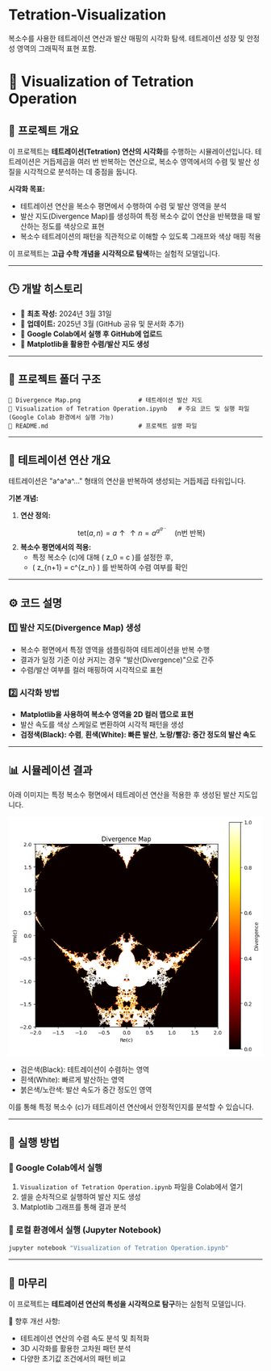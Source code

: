 <script type="text/javascript" async
  src="https://cdnjs.cloudflare.com/ajax/libs/mathjax/2.7.7/MathJax.js?config=TeX-MML-AM_CHTML">
</script>

# Tetration-Visualization
복소수를 사용한 테트레이션 연산과 발산 매핑의 시각화 탐색. 테트레이션 성장 및 안정성 영역의 그래픽적 표현 포함.

# 🔢 Visualization of Tetration Operation

## 📌 프로젝트 개요
이 프로젝트는 **테트레이션(Tetration) 연산의 시각화**를 수행하는 시뮬레이션입니다.
테트레이션은 거듭제곱을 여러 번 반복하는 연산으로, 복소수 영역에서의 수렴 및 발산 성질을 시각적으로 분석하는 데 중점을 둡니다.

**시각화 목표:**
- 테트레이션 연산을 복소수 평면에서 수행하여 수렴 및 발산 영역을 분석
- 발산 지도(Divergence Map)를 생성하여 특정 복소수 값이 연산을 반복했을 때 발산하는 정도를 색상으로 표현
- 복소수 테트레이션의 패턴을 직관적으로 이해할 수 있도록 그래프와 색상 매핑 적용

이 프로젝트는 **고급 수학 개념을 시각적으로 탐색**하는 실험적 모델입니다.

---

## 🕒 개발 히스토리
- 📌 **최초 작성:** 2024년 3월 31일  
- 📌 **업데이트:** 2025년 3월 (GitHub 공유 및 문서화 추가)  
- 📌 **Google Colab에서 실행 후 GitHub에 업로드**  
- 📌 **Matplotlib을 활용한 수렴/발산 지도 생성**

---

## 📂 프로젝트 폴더 구조
```
📄 Divergence Map.png                # 테트레이션 발산 지도
📄 Visualization of Tetration Operation.ipynb   # 주요 코드 및 실행 파일 (Google Colab 환경에서 실행 가능)
📄 README.md                         # 프로젝트 설명 파일
```

---

## 🔢 테트레이션 연산 개요
테트레이션은 "a^a^a^..." 형태의 연산을 반복하여 생성되는 거듭제곱 타워입니다.

**기본 개념:**
1. **연산 정의:**
   $$
   \text{tet}(a, n) = a \uparrow\uparrow n = a^{a^{a^{...}}} \quad \text{(n번 반복)}
   $$
2. **복소수 평면에서의 적용:**
   - 특정 복소수 \(c\)에 대해 \( z_0 = c \)를 설정한 후,
   - \( z_{n+1} = c^{z_n} \) 를 반복하여 수렴 여부를 확인

---

## ⚙️ 코드 설명
### 1️⃣ 발산 지도(Divergence Map) 생성
- 복소수 평면에서 특정 영역을 샘플링하여 테트레이션을 반복 수행
- 결과가 일정 기준 이상 커지는 경우 "발산(Divergence)"으로 간주
- 수렴/발산 여부를 컬러 매핑하여 시각적으로 표현

### 2️⃣ 시각화 방법
- **Matplotlib을 사용하여 복소수 영역을 2D 컬러 맵으로 표현**
- 발산 속도를 색상 스케일로 변환하여 시각적 패턴을 생성
- **검정색(Black): 수렴**, **흰색(White): 빠른 발산**, **노랑/빨강: 중간 정도의 발산 속도**

---

## 📊 시뮬레이션 결과
아래 이미지는 특정 복소수 평면에서 테트레이션 연산을 적용한 후 생성된 발산 지도입니다.

![Divergence Map](Divergence_Map.png)

- 검은색(Black): 테트레이션이 수렴하는 영역
- 흰색(White): 빠르게 발산하는 영역
- 붉은색/노란색: 발산 속도가 중간 정도인 영역

이를 통해 특정 복소수 \(c\)가 테트레이션 연산에서 안정적인지를 분석할 수 있습니다.

---

## 🏃 실행 방법
### 📌 Google Colab에서 실행
1. `Visualization of Tetration Operation.ipynb` 파일을 Colab에서 열기
2. 셀을 순차적으로 실행하여 발산 지도 생성
3. Matplotlib 그래프를 통해 결과 분석

### 📌 로컬 환경에서 실행 (Jupyter Notebook)
```bash
jupyter notebook "Visualization of Tetration Operation.ipynb"
```

---

## 🚀 마무리
이 프로젝트는 **테트레이션 연산의 특성을 시각적으로 탐구**하는 실험적 모델입니다.

📌 향후 개선 사항:
- 테트레이션 연산의 수렴 속도 분석 및 최적화
- 3D 시각화를 활용한 고차원 패턴 분석
- 다양한 초기값 조건에서의 패턴 비교
